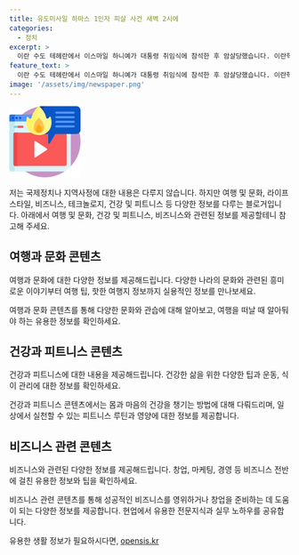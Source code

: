 ```yaml
---
title: 유도미사일 하마스 1인자 피살 사건 새벽 2시에
categories:
  - 정치
excerpt: >
  이란 수도 테헤란에서 이스마일 하니예가 대통령 취임식에 참석한 후 암살당했습니다. 이란혁명수비대는 이스라엘의 공격으로 그의 거처가 명중되었다고 밝혔으며, 이스라엘은 공식적으로 반응하지 않고 있습니다. 하니예는 하마스의 최고 지도자로 알려져 있었으며, 국내외에서 큰 관심을 받았습니다. 이란과 하마스는 이번 사건에 대한 대응 전략을 논의 중이며, 하마스는 암살을 비겁한 행위로 규정하고 반격을 예고하고 있습니다.
feature_text: >
  이란 수도 테헤란에서 이스마일 하니예가 대통령 취임식에 참석한 후 암살당했습니다. 이란혁명수비대는 이스라엘의 공격으로 그의 거처가 명중되었다고 밝혔으며, 이스라엘은 공식적으로 반응하지 않고 있습니다. 하니예는 하마스의 최고 지도자로 알려져 있었으며, 국내외에서 큰 관심을 받았습니다. 이란과 하마스는 이번 사건에 대한 대응 전략을 논의 중이며, 하마스는 암살을 비겁한 행위로 규정하고 반격을 예고하고 있습니다.
image: '/assets/img/newspaper.png'
---
```


<p><img src="/assets/img/news.png" alt="rentncar 속보" /></p>

<p>저는 국제정치나 지역사정에 대한 내용은 다루지 않습니다. 하지만 여행 및 문화, 라이프스타일, 비즈니스, 테크놀로지, 건강 및 피트니스 등 다양한 정보를 다루는 블로거입니다. 아래에서 여행 및 문화, 건강 및 피트니스, 비즈니스와 관련된 정보를 제공할테니 참고해 주세요.</p>

<h2>여행과 문화 콘텐츠</h2>

<p data-ke-size="size16">여행과 문화에 대한 다양한 정보를 제공해드립니다. 다양한 나라의 문화와 관련된 흥미로운 이야기부터 여행 팁, 핫한 여행지 정보까지 실용적인 정보를 만나보세요.</p>

<p>여행과 문화 콘텐츠를 통해 다양한 문화와 관습에 대해 알아보고, 여행을 떠날 때 알아둬야 하는 유용한 정보를 확인하세요.</p>

<h2>건강과 피트니스 콘텐츠</h2>

<p data-ke-size="size16">건강과 피트니스에 대한 내용을 제공해드립니다. 건강한 삶을 위한 다양한 팁과 운동, 식이 관리에 대한 정보를 확인하세요.</p>

<p>건강과 피트니스 콘텐츠에서는 몸과 마음의 건강을 챙기는 방법에 대해 다뤄드리며, 일상에서 실천할 수 있는 피트니스 루틴과 영양에 대한 정보를 제공합니다.</p>

<h2>비즈니스 관련 콘텐츠</h2>

<p data-ke-size="size16">비즈니스와 관련된 다양한 정보를 제공해드립니다. 창업, 마케팅, 경영 등 비즈니스 전반에 걸친 유용한 정보와 팁을 확인하세요.</p>

<p>비즈니스 관련 콘텐츠를 통해 성공적인 비즈니스를 영위하거나 창업을 준비하는 데 도움이 되는 다양한 정보를 제공합니다. 현업에서 유용한 전문지식과 실무 노하우를 공유합니다.</p>
유용한 생활 정보가 필요하시다면, <a href="https://opensis.kr" rel="dofollow">opensis.kr</a>


